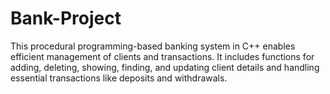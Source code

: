 # Bank-Project
This procedural programming-based banking system in C++ enables efficient management of clients and transactions. It includes functions for adding, deleting, showing, finding, and updating client details and handling essential transactions like deposits and withdrawals.
